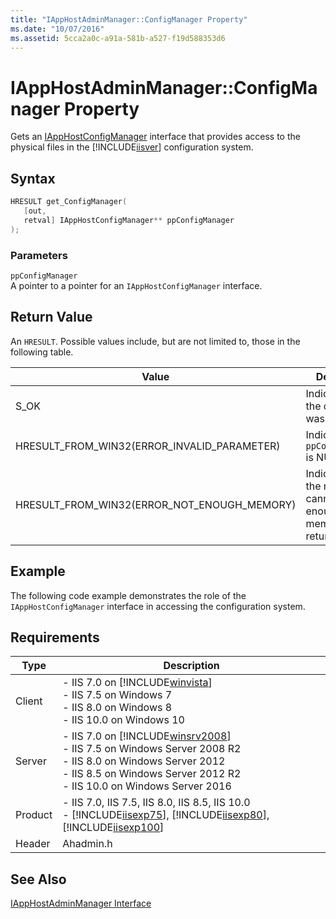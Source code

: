 ```yaml
---
title: "IAppHostAdminManager::ConfigManager Property"
ms.date: "10/07/2016"
ms.assetid: 5cca2a0c-a91a-581b-a527-f19d588353d6
---
```

# IAppHostAdminManager::ConfigManager Property
Gets an [IAppHostConfigManager](../../web-development-reference/native-code-api-reference/iapphostconfigmanager-interface.md) interface that provides access to the physical files in the [!INCLUDE[iisver](../../wmi-provider/includes/iisver-md.md)] configuration system.  
  
## Syntax  
  
```cpp  
HRESULT get_ConfigManager(  
   [out,  
   retval] IAppHostConfigManager** ppConfigManager  
);  
```  
  
### Parameters  
 `ppConfigManager`  
 A pointer to a pointer for an `IAppHostConfigManager` interface.  
  
## Return Value  
 An `HRESULT`. Possible values include, but are not limited to, those in the following table.  
  
|Value|Description|  
|-----------|-----------------|  
|S_OK|Indicates that the operation was successful.|  
|HRESULT_FROM_WIN32(ERROR_INVALID_PARAMETER)|Indicates that `ppConfigManager` is NULL.|  
|HRESULT_FROM_WIN32(ERROR_NOT_ENOUGH_MEMORY)|Indicates that the method cannot allocate enough memory for the return value.|  
  
## Example  
 The following code example demonstrates the role of the `IAppHostConfigManager` interface in accessing the configuration system.  
  
<!-- TODO: review snippet reference  [!CODE [IAppHostAdminLibrary#7](IAppHostAdminLibrary#7)]  -->  
  
## Requirements  
  
|Type|Description|  
|----------|-----------------|  
|Client|-   IIS 7.0 on [!INCLUDE[winvista](../../wmi-provider/includes/winvista-md.md)]<br />-   IIS 7.5 on Windows 7<br />-   IIS 8.0 on Windows 8<br />-   IIS 10.0 on Windows 10|  
|Server|-   IIS 7.0 on [!INCLUDE[winsrv2008](../../wmi-provider/includes/winsrv2008-md.md)]<br />-   IIS 7.5 on Windows Server 2008 R2<br />-   IIS 8.0 on Windows Server 2012<br />-   IIS 8.5 on Windows Server 2012 R2<br />-   IIS 10.0 on Windows Server 2016|  
|Product|-   IIS 7.0, IIS 7.5, IIS 8.0, IIS 8.5, IIS 10.0<br />-   [!INCLUDE[iisexp75](../../web-development-reference/native-code-api-reference/includes/iisexp75-md.md)], [!INCLUDE[iisexp80](../../web-development-reference/native-code-api-reference/includes/iisexp80-md.md)], [!INCLUDE[iisexp100](../../web-development-reference/native-code-api-reference/includes/iisexp100-md.md)]|  
|Header|Ahadmin.h|  
  
## See Also  
 [IAppHostAdminManager Interface](../../web-development-reference/native-code-api-reference/iapphostadminmanager-interface.md)